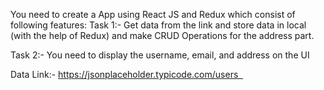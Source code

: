 You need to create a App using React JS and Redux which consist of following features:
Task 1:-
Get data from the link and store data in local (with the help of Redux) and make CRUD Operations for the address part. 

Task 2:-
You need to display the username, email, and address on the UI

Data Link:-
https://jsonplaceholder.typicode.com/users  

